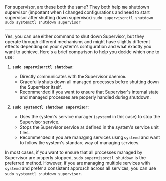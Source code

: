 
For supervisor, are these both the same? They both help me shutdown supervisor (important when I changed configurations and need to start supervisor after shutting down supervisor)
`sudo supervisorctl shutdown`
`sudo systemctl shutdown supervisor`

---

Yes, you can use either command to shut down Supervisor, but they operate through different mechanisms and might have slightly different effects depending on your system's configuration and what exactly you want to achieve. Here's a brief comparison to help you decide which one to use:

1. **`sudo supervisorctl shutdown`**:
   - Directly communicates with the Supervisor daemon.
   - Gracefully shuts down all managed processes before shutting down the Supervisor itself.
   - Recommended if you want to ensure that Supervisor's internal state and managed processes are properly handled during shutdown.

2. **`sudo systemctl shutdown supervisor`**:
   - Uses the system's service manager (`systemd` in this case) to stop the Supervisor service.
   - Stops the Supervisor service as defined in the system's service unit files.
   - Recommended if you are managing services using `systemd` and want to follow the system's standard way of managing services.

In most cases, if you want to ensure that all processes managed by Supervisor are properly stopped, `sudo supervisorctl shutdown` is the preferred method. However, if you are managing multiple services with `systemd` and prefer a consistent approach across all services, you can use `sudo systemctl shutdown supervisor`.


